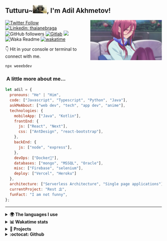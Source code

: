 <h2>Tutturu~<img src="img/tuturu.gif" width="45" alt="">, I'm Adil Akhmetov! <img src="img/miku-dance.gif" width="50" alt=""></h2>
<img align='right' src="img/miku.gif" width="230" alt="">
<a href="https://sdu.edu.kz/"><img src="img/sdu-ahegao.svg" align="right" width="100" alt=""></a>
</em></p>

[![Twitter Follow](https://img.shields.io/twitter/follow/weeebdev?label=Follow)](https://twitter.com/intent/follow?screen_name=weeebdev)
[![Linkedin: thaianebraga](https://img.shields.io/badge/-adildev-blue?style=flat-square&logo=Linkedin&logoColor=white&link=https://www.linkedin.com/in/adildev/)](https://www.linkedin.com/in/adildev/)
![GitHub followers](https://img.shields.io/github/followers/weeebdev?label=Follow&style=flat-square)
[![Gitlab](https://img.shields.io/badge/Gitlab-weeebdev-orange?style=flat-square&logo=gitlab)](https://gitlab.com/weeebdev)
![](https://visitor-badge.glitch.me/badge?page_id=weeebdev.weeebdev)
![Waka Readme](https://github.com/weeebdev/weeebdev/workflows/Waka%20Readme/badge.svg)
[![wakatime](https://wakatime.com/badge/user/1fb6390f-222e-4088-8de8-840ef1443858.svg)](https://wakatime.com/@1fb6390f-222e-4088-8de8-840ef1443858)
<!-- [![Leetcode badge](https://leetcode-badge.chyroc.cn/?name=user3449f)](https://leetcode.com/user3449f/) -->

👇 Hit in your console or terminal to connect with me.

```bash
npx weeebdev
```

### <img src="https://media.giphy.com/media/VgCDAzcKvsR6OM0uWg/giphy.gif" width="50" alt=""> A little more about me...

```javascript
let adil = {
  pronouns: "He" | "Him",
  code: ["Javascript", "Typescript", "Python", "Java"],
  askMeAbout: ["web dev", "tech", "app dev", "anime"],
  technologies: {
    mobileApp: ["Java", "Kotlin"],
    frontEnd: {
      js: ["React", "Next"],
      css: ["AntDesign", "react-bootstrap"],
    },
    backEnd: {
      js: ["node", "express"],
    },
    devOps: ["Docker🐳"],
    databases: ["mongo", "MSSQL", "Oracle"],
    misc: ["Firebase", "selenium"],
    deploy: ["Vercel", "Heroku"]
  },
  architecture: ["Serverless Architecture", "Single page applications"],
  currentProject: "Rest ⛱",
  funFact: "I am not funny",
};
```

---

<details>
  <summary><b>🌍 The languages I use</b></summary>
  <hr>
  
  
| ⏰ Past month | ⌛️ Past Year |
|---|---|
| <a href="https://wakatime.com/@adildev"><img src="https://wakatime.com/share/@adilDev/4ebe423a-b427-4031-b073-d221b9528df7.svg" height="300px"></a> | <a href="https://wakatime.com/@adildev"><img src="https://wakatime.com/share/@adilDev/1b4a30f1-9a7f-47fe-b8d2-0fc90f37fcd3.svg" height="300px"></a> |
</details>

<details>
<summary><b>📊 Wakatime stats</b><br></summary>
<div>
<hr/>

<!--START_SECTION:waka-->
![Code Time](http://img.shields.io/badge/Code%20Time-4%2C921%20hrs%2044%20mins-blue)

![Profile Views](http://img.shields.io/badge/Profile%20Views-0-blue)

![Lines of code](https://img.shields.io/badge/From%20Hello%20World%20I%27ve%20Written-9.1%20million%20lines%20of%20code-blue)

**🐱 My GitHub Data** 

> 📦 578.8 kB Used in GitHub's Storage 
 > 
> 🏆 1,393 Contributions in the Year 2024
 > 
> 💼 Opted to Hire
 > 
> 📜 63 Public Repositories 
 > 
> 🔑 16 Private Repositories 
 > 
**I'm an Early 🐤** 

```text
🌞 Morning                429 commits         █░░░░░░░░░░░░░░░░░░░░░░░░   05.04 % 
🌆 Daytime                4004 commits        ████████████░░░░░░░░░░░░░   47.01 % 
🌃 Evening                3338 commits        ██████████░░░░░░░░░░░░░░░   39.19 % 
🌙 Night                  746 commits         ██░░░░░░░░░░░░░░░░░░░░░░░   08.76 % 
```
📅 **I'm Most Productive on Tuesday** 

```text
Monday                   1035 commits        ███░░░░░░░░░░░░░░░░░░░░░░   12.15 % 
Tuesday                  2141 commits        ██████░░░░░░░░░░░░░░░░░░░   25.14 % 
Wednesday                1016 commits        ███░░░░░░░░░░░░░░░░░░░░░░   11.93 % 
Thursday                 1142 commits        ███░░░░░░░░░░░░░░░░░░░░░░   13.41 % 
Friday                   503 commits         █░░░░░░░░░░░░░░░░░░░░░░░░   05.91 % 
Saturday                 915 commits         ███░░░░░░░░░░░░░░░░░░░░░░   10.74 % 
Sunday                   1765 commits        █████░░░░░░░░░░░░░░░░░░░░   20.72 % 
```


📊 **This Week I Spent My Time On** 

```text
🕑︎ Time Zone: Asia/Almaty

💬 Programming Languages: 
Other                    9 hrs 41 mins       ██████████████████░░░░░░░   72.24 % 
Markdown                 2 hrs 16 mins       ████░░░░░░░░░░░░░░░░░░░░░   17.01 % 
C++                      1 hr 12 mins        ██░░░░░░░░░░░░░░░░░░░░░░░   09.03 % 
Python                   8 mins              ░░░░░░░░░░░░░░░░░░░░░░░░░   01.07 % 
Nix                      4 mins              ░░░░░░░░░░░░░░░░░░░░░░░░░   00.57 % 

🔥 Editors: 
Chrome                   7 hrs 6 mins        █████████████░░░░░░░░░░░░   52.93 % 
Neovim                   3 hrs 43 mins       ███████░░░░░░░░░░░░░░░░░░   27.77 % 
fish                     2 hrs 35 mins       █████░░░░░░░░░░░░░░░░░░░░   19.30 % 

🐱‍💻 Projects: 
Terminal                 9 hrs 12 mins       █████████████████░░░░░░░░   68.64 % 
Unknown Project          3 hrs 39 mins       ███████░░░░░░░░░░░░░░░░░░   27.30 % 
Testcase-Generator       15 mins             ░░░░░░░░░░░░░░░░░░░░░░░░░   01.90 % 
orca                     11 mins             ░░░░░░░░░░░░░░░░░░░░░░░░░   01.39 % 
ecc                      5 mins              ░░░░░░░░░░░░░░░░░░░░░░░░░   00.72 % 

💻 Operating System: 
Mac                      13 hrs 24 mins      █████████████████████████   100.00 % 
```

**I Mostly Code in Jupyter Notebook** 

```text
TypeScript               16 repos            ████░░░░░░░░░░░░░░░░░░░░░   15.24 % 
HTML                     9 repos             ██░░░░░░░░░░░░░░░░░░░░░░░   08.57 % 
Python                   6 repos             █░░░░░░░░░░░░░░░░░░░░░░░░   05.71 % 
Typst                    2 repos             ░░░░░░░░░░░░░░░░░░░░░░░░░   01.90 % 
C++                      1 repo              ░░░░░░░░░░░░░░░░░░░░░░░░░   00.95 % 
```



**Timeline**

![Lines of Code chart](https://raw.githubusercontent.com/weeebdev/weeebdev/master/assets/bar_graph.png)


 Last Updated on 14/10/2024 01:50:35 UTC
<!--END_SECTION:waka-->
</div>
</details>

<details>
<summary><b>🧾 Projects</b></summary>
<hr>

|Project|Status|
|---|---|
|[![ReadMe Card](https://github-readme-stats.vercel.app/api/pin/?username=weeebdev&repo=waifu.pics&theme=dracula)](https://github.com/weeebdev/waifu.pics)|[![time tracker](https://wakatime.com/badge/github/weeebdev/waifu.pics.svg)](https://wakatime.com/badge/github/weeebdev/waifu.pics)|
|[![ReadMe Card](https://github-readme-stats.vercel.app/api/pin/?username=mentor-ship&repo=mentorship&theme=dracula)](https://github.com/Mentor-ship/Mentorship)|[![time tracker](https://wakatime.com/badge/github/Mentor-ship/Mentorship.svg)](https://wakatime.com/badge/github/Mentor-ship/Mentorship)|
|[![ReadMe Card](https://github-readme-stats.vercel.app/api/pin/?username=masters-and-Abu&repo=tolqyn&theme=dracula)](https://github.com/Masters-and-Abu/Tolqyn)|[![time tracker](https://wakatime.com/badge/github/Masters-and-Abu/Tolqyn.svg)](https://wakatime.com/badge/github/Masters-and-Abu/Tolqyn)|
|[![ReadMe Card](https://github-readme-stats.vercel.app/api/pin/?username=dracula&repo=unigram&theme=dracula)](https://github.com/dracula/unigram)||

</details>

<details>
  <summary><b>:octocat: Github</b></summary>
  <hr>
  <a href="https://sourcekarma.vercel.app/weeebdev"><img src="https://sourcekarma-og.vercel.app/api/weeebdev/github" alt="" align="left"/></a>
  <img src="https://github-readme-stats.vercel.app/api?username=weeebdev&show_icons=true&theme=dracula&hide_title=true&hide_rank=true&count_private=true" align="right"/>
</details>
<div align="center">
  <kbd>
    <img src="https://waifu.now.sh/sfw/hug" alt="">
  </kbd>
</div>
